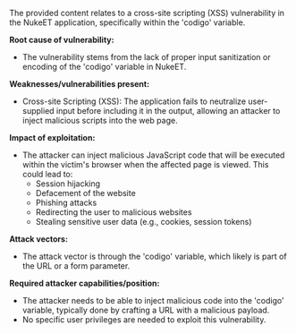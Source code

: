 The provided content relates to a cross-site scripting (XSS) vulnerability in the NukeET application, specifically within the 'codigo' variable.

**Root cause of vulnerability:**
- The vulnerability stems from the lack of proper input sanitization or encoding of the 'codigo' variable in NukeET.

**Weaknesses/vulnerabilities present:**
- Cross-site Scripting (XSS): The application fails to neutralize user-supplied input before including it in the output, allowing an attacker to inject malicious scripts into the web page.

**Impact of exploitation:**
- The attacker can inject malicious JavaScript code that will be executed within the victim's browser when the affected page is viewed. This could lead to:
    - Session hijacking
    - Defacement of the website
    - Phishing attacks
    - Redirecting the user to malicious websites
    - Stealing sensitive user data (e.g., cookies, session tokens)

**Attack vectors:**
- The attack vector is through the 'codigo' variable, which likely is part of the URL or a form parameter.

**Required attacker capabilities/position:**
- The attacker needs to be able to inject malicious code into the 'codigo' variable, typically done by crafting a URL with a malicious payload.
- No specific user privileges are needed to exploit this vulnerability.